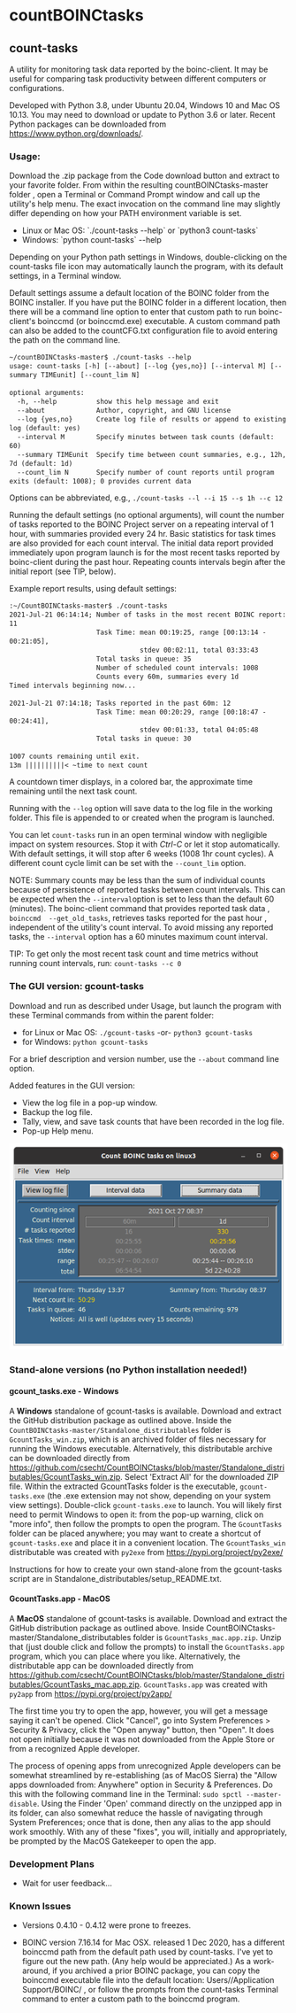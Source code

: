 # countBOINCtasks

## count-tasks

A utility for monitoring task data reported by the boinc-client. 
It may be useful for comparing task productivity between different computers or configurations.

Developed with Python 3.8, under Ubuntu 20.04, Windows 10 and Mac OS 10.13. You
 may need to download or update to Python 3.6 or later. Recent Python
  packages can be downloaded from https://www.python.org/downloads/.

### Usage:  
Download the .zip package from the Code download button and extract to your
 favorite folder. From within the resulting countBOINCtasks-master folder
 , open a Terminal or Command Prompt window and call up the utility's help menu. The exact invocation on the command line may slightly differ depending on how your PATH environment variable is set.
<ul>
<li>Linux or Mac OS: `./count-tasks --help`  or `python3 count-tasks`</li>
<li>Windows: `python count-tasks` --help</li>
</ul>
Depending on your Python path settings in Windows, double-clicking on 
the count-tasks file icon may automatically launch the program, with its 
default settings, in a Terminal window.

Default settings assume a default location of the BOINC folder from the
 BOINC installer. If you have put the BOINC folder in a different location,
  then there will be a command line option to enter that custom path to run
   boinc-client's boinccmd (or boinccmd.exe) executable. A custom command
    path can also be added to the countCFG.txt configuration file to avoid
     entering the path on the command line.
```
~/countBOINCtasks-master$ ./count-tasks --help
usage: count-tasks [-h] [--about] [--log {yes,no}] [--interval M] [--summary TIMEunit] [--count_lim N]

optional arguments:
  -h, --help          show this help message and exit
  --about             Author, copyright, and GNU license
  --log {yes,no}      Create log file of results or append to existing log (default: yes)
  --interval M        Specify minutes between task counts (default: 60)
  --summary TIMEunit  Specify time between count summaries, e.g., 12h, 7d (default: 1d)
  --count_lim N       Specify number of count reports until program exits (default: 1008); 0 provides current data

```
Options can be abbreviated, e.g., `./count-tasks --l --i 15 --s 1h --c 12`

Running the default settings (no optional arguments), will count the
 number of tasks reported to the BOINC Project server on a repeating
  interval of 1 hour, with summaries provided every 24 hr. Basic statistics
   for task times are also provided for each count interval. The initial
    data report provided immediately upon program launch is for the most recent
     tasks reported by boinc-client during the past hour. Repeating
      counts intervals begin after the initial report (see TIP, below).

Example report results, using default settings:

```
:~/CountBOINCtasks-master$ ./count-tasks
2021-Jul-21 06:14:14; Number of tasks in the most recent BOINC report: 11
                      Task Time: mean 00:19:25, range [00:13:14 - 00:21:05],
                                 stdev 00:02:11, total 03:33:43
                      Total tasks in queue: 35
                      Number of scheduled count intervals: 1008
                      Counts every 60m, summaries every 1d
Timed intervals beginning now...

2021-Jul-21 07:14:18; Tasks reported in the past 60m: 12
                      Task Time: mean 00:20:29, range [00:18:47 - 00:24:41],
                                 stdev 00:01:33, total 04:05:48
                      Total tasks in queue: 30

1007 counts remaining until exit.
13m ||||||||||< ~time to next count
```

A countdown timer displays, in a colored bar, the approximate time remaining until the next task count.
 
Running with the `--log` option will save data to the log file in the
 working folder. This file is appended to or created when the program is
  launched.

You can let `count-tasks` run in an open terminal window with negligible
 impact on system resources. Stop it with *Ctrl-C* or let it stop
  automatically.  With default settings, it will stop after 6 weeks (1008
   1hr count cycles). A different count cycle limit can be set with the
    `--count_lim` option.

NOTE: Summary counts may be less than the sum of individual counts because
 of persistence of reported tasks between count intervals. This can be
  expected when the `--interval`option is set to less than the default 60
   (minutes). The boinc-client command that provides reported task data
   , `boinccmd  --get_old_tasks`, retrieves tasks reported for the past hour
   , independent of the utility's count interval. To avoid missing any
    reported tasks, the `--interval` option has a 60 minutes maximum count
     interval.

TIP: To get only the most recent task count and time metrics without
 running count intervals, run:  `count-tasks --c 0`

### The GUI version: gcount-tasks
Download and run as described under Usage, but launch the program with these Terminal 
commands from within the parent folder:
<ul>
<li>for Linux or Mac OS: <code>./gcount-tasks</code> -or- <code>python3 gcount-tasks</code></li>
<li>for Windows: <code>python gcount-tasks</code></li>
</ul>

For a brief description and version number, use the `--about` command line option.

Added features in the GUI version:
<ul>
<li>View the log file in a pop-up window.</li>
<li>Backup the log file.</li>
<li>Tally, view, and save task counts that have been recorded in the log file.</li>
<li>Pop-up Help menu.</li>
</ul>

![gcount-tasks](gcount-tasks_scrnshot.png)

### Stand-alone versions (no Python installation needed!)
#### gcount_tasks.exe - Windows
A **Windows** standalone of gcount-tasks is available. Download and extract the GitHub distribution package as outlined above. Inside the `CountBOINCtasks-master/Standalone_distributables` folder is `GcountTasks_win.zip`, which is an archived folder of files necessary for running the Windows executable. Alternatively, this distributable archive can be downloaded directly from  https://github.com/csecht/CountBOINCtasks/blob/master/Standalone_distributables/GcountTasks_win.zip. Select 'Extract All' for the downloaded ZIP file. Within the extracted GcountTasks folder is the executable, `gcount-tasks.exe` (the .exe extension may not show, depending on your system view settings). Double-click `gcount-tasks.exe` to launch. You will likely first need to permit Windows to open it: from the pop-up warning, click on "more info", then follow the prompts to open the program. The `GcountTasks` folder can be placed anywhere; you may want to create a shortcut of `gcount-tasks.exe` and place it in a convenient location. The `GcountTasks_win` distributable was created with `py2exe` from https://pypi.org/project/py2exe/   

Instructions for how to create your own stand-alone from the gcount-tasks script are in Standalone_distributables/setup_README.txt.

#### GcountTasks.app - MacOS
A **MacOS** standalone of gcount-tasks is available. Download and extract the GitHub distribution package as outlined above. Inside CountBOINCtasks-master/Standalone_distributables folder is `GcountTasks_mac.app.zip`. Unzip that (just double click and follow the prompts) to install the `GcountTasks.app` program, which you can place where you like. Alternatively, the distributable app can be downloaded directly from https://github.com/csecht/CountBOINCtasks/blob/master/Standalone_distributables/GcountTasks_mac.app.zip. `GcountTasks.app` was created with `py2app` from https://pypi.org/project/py2app/

The first time you try to open the app, however, you will get a message saying it can't be opened. Click "Cancel", go into System Preferences > Security & Privacy, click the "Open anyway" button, then "Open". It does not open initially because it was not downloaded from the Apple Store or from a recognized Apple developer. 

The process of opening apps from unrecognized Apple developers can be somewhat streamlined by re-establishing (as of MacOS Sierra) the "Allow apps downloaded from: Anywhere" option in Security & Preferences. Do this with the following command line in the Terminal: `sudo spctl --master-disable`. Using the Finder 'Open' command directly on the unzipped app in its folder, can also somewhat reduce the hassle of navigating through System Preferences; once that is done, then any alias to the app should work smoothly. With any of these "fixes", you will, initially and appropriately, be prompted by the MacOS Gatekeeper to open the app. 

### Development Plans
* Wait for user feedback...

### Known Issues
* Versions 0.4.10 - 0.4.12 were prone to freezes. 

* BOINC version 7.16.14 for Mac OSX. released 1 Dec 2020, has a different 
  boinccmd path from the default path used by count-tasks. I've yet to 
  figure out the new path. (Any help would be appreciated.) As a work-around, 
  if you archived a prior BOINC package, you can copy the boinccmd 
  executable file into the default location: 
  Users/<you>/Application Support/BOINC/ , or follow the prompts from the 
  count-tasks Terminal command to enter a custom path to the boinccmd program.
